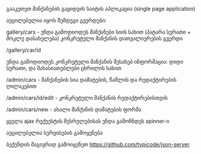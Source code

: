 გააკეთეთ მანქანების გაყიდვის საიტის აპლიკაცია (single page application)

აუცილებელია იყოს შემდეგი გვერდები:

gallery/cars - უნდა გამოდიოდეს მანქანები სიის სახით (პატარა სურათი + მოკლე დასახელება)
კონკრეტული მანქანის დათვალიერების გვერდი

/gallery/car/id

უნდა გამოდიოდეს კონკრეტული მანქანის შესახებ ინფორმაცია:
დიდი სურათი, და მახასიათებლები ცხრილის სახით


/admin/cars - მანქანების სია დამატების, წაშლის და რედაქტირების ღილაკებით

/admin/cars/id/edit - კონკრეტული მანქანის რედაქტირებისთვის

/admin/cars/new - ახალი მანქანის დამატების ფორმა


ყველა ajax რექუესტის შესრულებისას უნდა გამოჩნდეს spinner-ი

აუცილებელია სერვისების გამოყენება


ბექენდის მაგივრად გამოიყენეთ https://github.com/typicode/json-server
